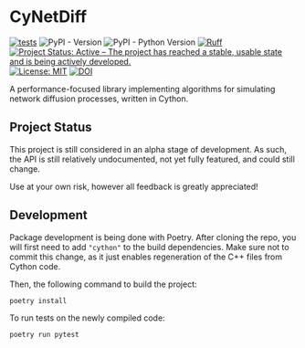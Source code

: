 # CyNetDiff
[![tests](https://github.com/eliotwrobson/CyNetDiff/actions/workflows/tests.yml/badge.svg)](https://github.com/eliotwrobson/CyNetDiff/actions/workflows/tests.yml)
![PyPI - Version](https://img.shields.io/pypi/v/cynetdiff)
![PyPI - Python Version](https://img.shields.io/pypi/pyversions/cynetdiff)
[![Ruff](https://img.shields.io/endpoint?url=https://raw.githubusercontent.com/astral-sh/ruff/main/assets/badge/v2.json)](https://github.com/astral-sh/ruff)
[![Project Status: Active – The project has reached a stable, usable state and is being actively developed.](https://www.repostatus.org/badges/latest/active.svg)](https://www.repostatus.org/#active)
[![License: MIT](https://img.shields.io/badge/License-MIT-yellow.svg)](https://opensource.org/licenses/MIT)
[![DOI](https://zenodo.org/badge/DOI/10.5281/zenodo.10801504.svg)](https://doi.org/10.5281/zenodo.10801504)


A performance-focused library implementing algorithms for simulating network
diffusion processes, written in Cython.

## Project Status

This project is still considered in an alpha stage of development. As such,
the API is still relatively undocumented, not yet fully featured, and
could still change.

Use at your own risk, however all feedback is greatly appreciated!

## Development

Package development is being done with Poetry. After cloning the repo,
you will first need to add `"cython"` to the build dependencies.
Make sure not to commit this change, as it just enables regeneration
of the C++ files from Cython code.

Then, the following command to build the project:
```
poetry install
```

To run tests on the newly compiled code:
```
poetry run pytest
```
